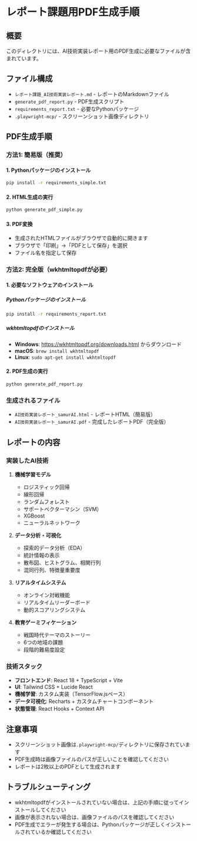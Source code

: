 # レポート課題用PDF生成手順

## 概要
このディレクトリには、AI技術実装レポート用のPDF生成に必要なファイルが含まれています。

## ファイル構成
- `レポート課題_AI技術実装レポート.md` - レポートのMarkdownファイル
- `generate_pdf_report.py` - PDF生成スクリプト
- `requirements_report.txt` - 必要なPythonパッケージ
- `.playwright-mcp/` - スクリーンショット画像ディレクトリ

## PDF生成手順

### 方法1: 簡易版（推奨）

#### 1. Pythonパッケージのインストール
```bash
pip install -r requirements_simple.txt
```

#### 2. HTML生成の実行
```bash
python generate_pdf_simple.py
```

#### 3. PDF変換
- 生成されたHTMLファイルがブラウザで自動的に開きます
- ブラウザで「印刷」→「PDFとして保存」を選択
- ファイル名を指定して保存

### 方法2: 完全版（wkhtmltopdfが必要）

#### 1. 必要なソフトウェアのインストール

##### Pythonパッケージのインストール
```bash
pip install -r requirements_report.txt
```

##### wkhtmltopdfのインストール
- **Windows**: https://wkhtmltopdf.org/downloads.html からダウンロード
- **macOS**: `brew install wkhtmltopdf`
- **Linux**: `sudo apt-get install wkhtmltopdf`

#### 2. PDF生成の実行
```bash
python generate_pdf_report.py
```

### 生成されるファイル
- `AI技術実装レポート_samurAI.html` - レポートHTML（簡易版）
- `AI技術実装レポート_samurAI.pdf` - 完成したレポートPDF（完全版）

## レポートの内容

### 実装したAI技術
1. **機械学習モデル**
   - ロジスティック回帰
   - 線形回帰
   - ランダムフォレスト
   - サポートベクターマシン（SVM）
   - XGBoost
   - ニューラルネットワーク

2. **データ分析・可視化**
   - 探索的データ分析（EDA）
   - 統計情報の表示
   - 散布図、ヒストグラム、相関行列
   - 混同行列、特徴量重要度

3. **リアルタイムシステム**
   - オンライン対戦機能
   - リアルタイムリーダーボード
   - 動的スコアリングシステム

4. **教育ゲーミフィケーション**
   - 戦国時代テーマのストーリー
   - 6つの地域の課題
   - 段階的難易度設定

### 技術スタック
- **フロントエンド**: React 18 + TypeScript + Vite
- **UI**: Tailwind CSS + Lucide React
- **機械学習**: カスタム実装（TensorFlow.jsベース）
- **データ可視化**: Recharts + カスタムチャートコンポーネント
- **状態管理**: React Hooks + Context API

## 注意事項
- スクリーンショット画像は`.playwright-mcp/`ディレクトリに保存されています
- PDF生成時は画像ファイルのパスが正しいことを確認してください
- レポートは2枚以上のPDFとして生成されます

## トラブルシューティング
- wkhtmltopdfがインストールされていない場合は、上記の手順に従ってインストールしてください
- 画像が表示されない場合は、画像ファイルのパスを確認してください
- PDF生成でエラーが発生する場合は、Pythonパッケージが正しくインストールされているか確認してください
